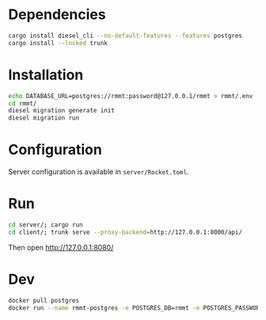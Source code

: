 Dependencies
============

```sh
cargo install diesel_cli --no-default-features --features postgres
cargo install --locked trunk
```

Installation
============

```sh
echo DATABASE_URL=postgres://rmmt:password@127.0.0.1/rmmt > rmmt/.env
cd rmmt/
diesel migration generate init
diesel migration run
```

Configuration
=============

Server configuration is available in ``server/Rocket.toml``.

Run
===

```sh
cd server/; cargo run
cd client/; trunk serve --proxy-backend=http://127.0.0.1:8000/api/
```

Then open http://127.0.0.1:8080/

Dev
===

```sh
docker pull postgres
docker run --name rmmt-postgres -e POSTGRES_DB=rmmt -e POSTGRES_PASSWORD=password -p 127.0.0.1:5432:5432/tcp -d postgres
```
